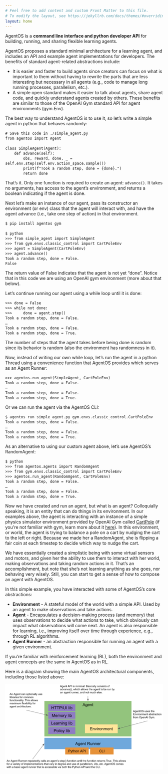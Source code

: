 ```yaml
---
# Feel free to add content and custom Front Matter to this file.
# To modify the layout, see https://jekyllrb.com/docs/themes/#overriding-theme-defaults
layout: home
---
```


AgentOS is a **command line interface and python developer API** for building, running, and sharing flexible learning agents.

AgentOS proposes a standard minimal architecture for a learning agent, and includes an API and example agent implementations for developers. The benefits of standard agent-related abstractions include:
* It is easier and faster to build agents since creators can focus on what is important to them without having to rewrite the parts that are less interesting but necessary in all agents (e.g., code to manage long running processes, parallelism, etc.).
* A simple open standard makes it easier to talk about agents, share agent code, and quickly understand agents created by others. These benefits are similar to those of the OpenAI Gym standard API for agent environments (gym.Env).

The best way to understand AgentOS is to use it, so let’s write a simple agent in python that behaves randomly:

```
# Save this code in ./simple_agent.py
from agentos import Agent

class SimpleAgent(Agent):
    def advance(self):
        obs, reward, done, _ = self.env.step(self.env.action_space.sample())
        print(f"Took a random step, done = {done}.")
        return done
```

That’s it. Only one function is required to create an agent: `advance()`. It takes no arguments, has access to the agent’s environment, and returns a boolean indicating if the agent is done.

Next let’s make an instance of our agent, pass its constructor an environment (or env) class that the agent will interact with, and have the agent advance (i.e., take one step of action) in that environment.

```
$ pip install agentos gym

$ python
>>> from simple_agent import SimpleAgent
>>> from gym.envs.classic_control import CartPoleEnv
>>> agent = SimpleAgent(CartPoleEnv)
>>> agent.advance()
Took a random step, done = False.
False
```

The return value of False indicates that the agent is not yet “done”. Notice that in this code we are using an OpenAI gym environment (more about that below).

Let’s continue running our agent using a while loop until it is done:

```
>>> done = False
>>> while not done:
>>>     done = agent.step()
Took a random step, done = False.
…
Took a random step, done = False.
Took a random step, done = True.
```

The number of steps that the agent takes before being done is random since its behavior is random (also the environment has randomness in it).

Now, instead of writing our own while loop, let’s run the agent in a python Thread using a convenience function that AgentOS provides which serves as an Agent Runner:

```
>>> agentos.run_agent(SimpleAgent, CartPoleEnv)
Took a random step, done = False.
…
Took a random step, done = False.
Took a random step, done = True.

```

Or we can run the agent via the AgentOS CLI:

```
$ agentos run simple_agent.py gym.envs.classic_control.CartPoleEnv
Took a random step, done = False.
…
Took a random step, done = False.
Took a random step, done = True.
```

As an alternative to using our custom agent above, let’s use AgentOS’s RandomAgent:

```
$ python
>>> from agentos.agents import RandomAgent
>>> from gym.envs.classic_control import CartPoleEnv
>>> agentos.run_agent(RandomAgent, CartPoleEnv)
Took a random step, done = False.
…
Took a random step, done = False.
Took a random step, done = True.
```

Now we have created and run an agent, but what is an agent? Colloquially speaking, it is an entity that can do things in its environment. In our examples above, the agent is interacting with an instance of a simple physics simulator environment provided by OpenAI Gym called [CartPole](https://github.com/openai/gym/blob/master/gym/envs/classic_control/cartpole.py) (if you're not familiar with gym, learn more about it [here](https://gym.openai.com/)). In this environment, or world, the agent is trying to balance a pole on a cart by nudging the cart to the left or right. Because we made her a RandomAgent, she is flipping a fair coin at each timestep to decide which way to nudge the cart.

We have essentially created a simplistic being with some virtual sensors and motors, and given her the ability to use them to interact with her world, making observations and taking random actions in it. That’s an accomplishment, but note that she’s not learning anything as she goes, nor behaving very wisely. Still, you can start to get a sense of how to compose an agent with AgentOS.

In this simple example, you have interacted with some of AgentOS’s core abstractions:
* **Environment** - A stateful model of the world with a simple API. Used by an agent to make observations and take actions.
* **Agent** - Encapsulates a decision-making process (and memory) that uses observations to decide what actions to take, which obviously can impact what observations will come next. An agent is also responsible for learning, i.e., improving itself over time through experience, e.g., through RL algorithms.
* **Agent Runner** - an abstraction responsible for running an agent with a given environment.

If you’re familiar with reinforcement learning (RL), both the environment and agent concepts are the same in AgentOS as in RL.

Here is a diagram showing the main AgentOS architectural components, including those listed above:

![AgentOS architecture](architecture.png)
